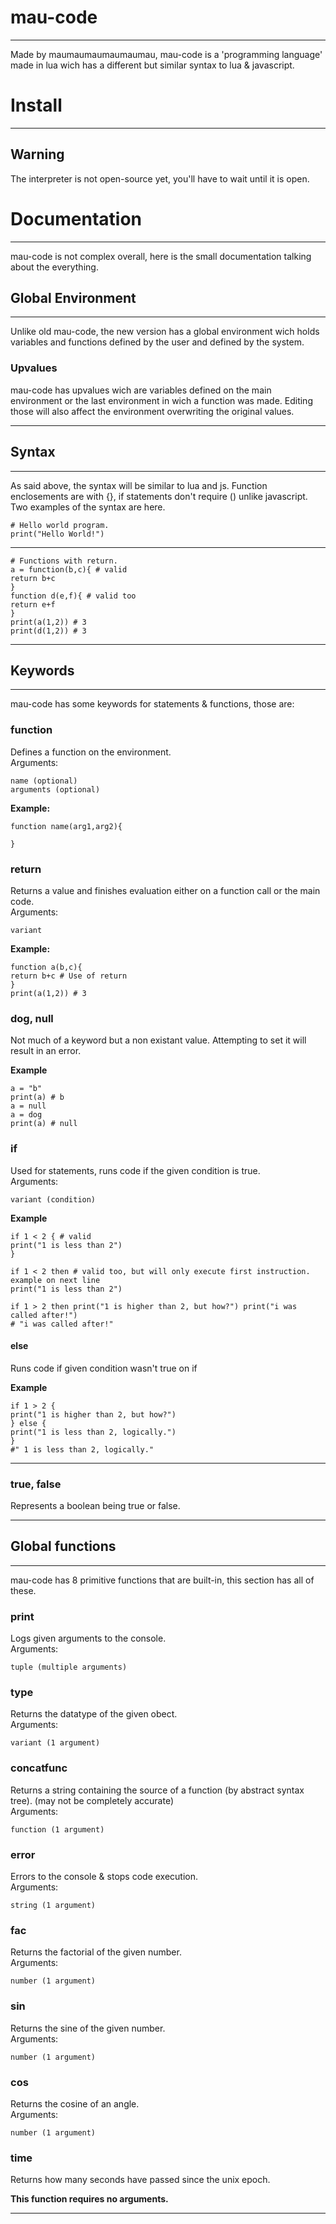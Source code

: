 
# mau-code
---
Made by maumaumaumaumaumau,
mau-code is a 'programming language' made in lua wich has a different but similar syntax to lua & javascript.



# Install
---
## Warning
The interpreter is not open-source yet, you'll have to wait until it is open.


# Documentation
---

mau-code is not complex overall, here is the small documentation talking about the everything.

## Global Environment
---

Unlike old mau-code, the new version has a global environment wich holds variables and functions defined by the user and defined by the system.

### Upvalues

mau-code has upvalues wich are variables defined on the main environment or the last environment in wich a function was made. Editing those will also affect the environment overwriting the original values.


---

## Syntax

---
As said above, the syntax will be similar to lua and js. Function enclosements are with {}, if statements don't require () unlike javascript.  
Two examples of the syntax are here.

```
# Hello world program.
print("Hello World!")
```
---
```
# Functions with return.
a = function(b,c){ # valid
return b+c
} 
function d(e,f){ # valid too 
return e+f
}
print(a(1,2)) # 3
print(d(1,2)) # 3
```

---

## Keywords
---
mau-code has some keywords for  statements & functions, those are:

### function

Defines a function on the environment.  
Arguments:
```
name (optional)
arguments (optional)
```

**Example:**
```
function name(arg1,arg2){

}
```

### return

Returns a value and finishes evaluation either on a function call or the main code.  
Arguments:
```
variant
```

**Example:**
```
function a(b,c){
return b+c # Use of return
}
print(a(1,2)) # 3
```

### dog, null

Not much of a keyword but a non existant value. Attempting to set it will result in an error.

**Example**
```
a = "b"
print(a) # b
a = null
a = dog
print(a) # null
```

### if

Used for statements, runs code if the given condition is true.  
Arguments:
```
variant (condition)
```

**Example**

```
if 1 < 2 { # valid
print("1 is less than 2")
}

if 1 < 2 then # valid too, but will only execute first instruction. example on next line
print("1 is less than 2")

if 1 > 2 then print("1 is higher than 2, but how?") print("i was called after!") 
# "i was called after!"
```
#### else
Runs code if given condition wasn't true on if

**Example**
```
if 1 > 2 {
print("1 is higher than 2, but how?")
} else {
print("1 is less than 2, logically.")
}
#" 1 is less than 2, logically."
```


---

### true, false

Represents a boolean being true or false.

---

## Global functions
---
mau-code has 8 primitive functions that are built-in, this section has all of these.

### print

Logs given arguments to the console.  
Arguments:

```
tuple (multiple arguments)
```

### type

Returns the datatype of the given obect.  
Arguments:

```
variant (1 argument)
```

### concatfunc

Returns a string containing the source of a function (by abstract syntax tree). (may not be completely accurate)  
Arguments:

```
function (1 argument)
```

### error

Errors to the console & stops code execution.  
Arguments:

```
string (1 argument)
```

### fac

Returns the factorial of the given number.  
Arguments:
```
number (1 argument)
```
### sin

Returns the sine of the given number.  
Arguments:
```
number (1 argument)
```

### cos

Returns the cosine of an angle.  
Arguments:
```
number (1 argument)
```

### time

Returns how many seconds have passed since the unix epoch.  

**This function requires no arguments.**


---
